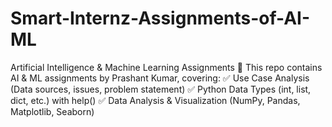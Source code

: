 # Smart-Internz-Assignments-of-AI-ML
Artificial Intelligence &amp; Machine Learning Assignments 🚀 This repo contains AI &amp; ML assignments by Prashant Kumar, covering: ✅ Use Case Analysis (Data sources, issues, problem statement) ✅ Python Data Types (int, list, dict, etc.) with help() ✅ Data Analysis &amp; Visualization (NumPy, Pandas, Matplotlib, Seaborn)
